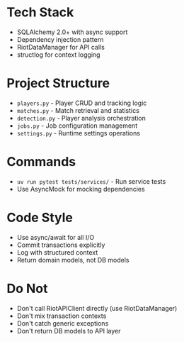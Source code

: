 # Tech Stack

- SQLAlchemy 2.0+ with async support
- Dependency injection pattern
- RiotDataManager for API calls
- structlog for context logging

# Project Structure

- `players.py` - Player CRUD and tracking logic
- `matches.py` - Match retrieval and statistics
- `detection.py` - Player analysis orchestration
- `jobs.py` - Job configuration management
- `settings.py` - Runtime settings operations

# Commands

- `uv run pytest tests/services/` - Run service tests
- Use AsyncMock for mocking dependencies

# Code Style

- Use async/await for all I/O
- Commit transactions explicitly
- Log with structured context
- Return domain models, not DB models

# Do Not

- Don't call RiotAPIClient directly (use RiotDataManager)
- Don't mix transaction contexts
- Don't catch generic exceptions
- Don't return DB models to API layer
